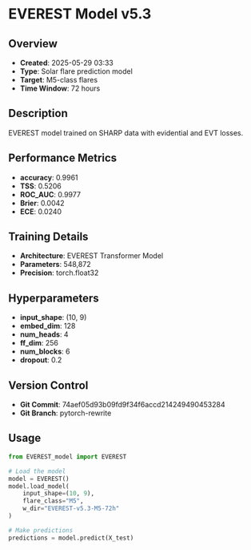 # EVEREST Model v5.3

## Overview
- **Created**: 2025-05-29 03:33
- **Type**: Solar flare prediction model
- **Target**: M5-class flares
- **Time Window**: 72 hours

## Description
EVEREST model trained on SHARP data with evidential and EVT losses.

## Performance Metrics
- **accuracy**: 0.9961
- **TSS**: 0.5206
- **ROC_AUC**: 0.9977
- **Brier**: 0.0042
- **ECE**: 0.0240


## Training Details
- **Architecture**: EVEREST Transformer Model
- **Parameters**: 548,872
- **Precision**: torch.float32

## Hyperparameters
- **input_shape**: (10, 9)
- **embed_dim**: 128
- **num_heads**: 4
- **ff_dim**: 256
- **num_blocks**: 6
- **dropout**: 0.2

## Version Control
- **Git Commit**: 74aef05d93b09fd9f34f6accd214249490453284
- **Git Branch**: pytorch-rewrite

## Usage
```python
from EVEREST_model import EVEREST

# Load the model
model = EVEREST()
model.load_model(
    input_shape=(10, 9),
    flare_class="M5",
    w_dir="EVEREST-v5.3-M5-72h"
)

# Make predictions
predictions = model.predict(X_test)
```

